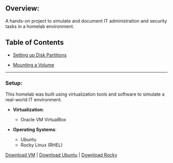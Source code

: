 ## Overview:
A hands-on project to simulate and document IT administration and security tasks in a homelab environment.

## Table of Contents

  - [Setting up Disk Partitions](Setting-up-disk-partitions.md)
    
  - [Mounting a Volume](Mounting-a-Volume.md)


___


### Setup:
This homelab was built using virtualization tools and software to simulate a real-world IT environment.

- **Virtualization**:
  -  Oracle VM VirtualBox

  
- **Operating Systems**:
  
  - Ubuntu 
  - Rocky Linux (RHEL) 
 
[Download VM](https://www.oracle.com/virtualization/technologies/vm/downloads/virtualbox-downloads.html)  |  [Download Ubuntu](https://ubuntu.com/download)  |  [Download Rocky](https://rockylinux.org/download)
